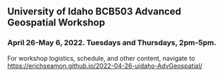 ## University of Idaho BCB503 Advanced Geospatial Workshop
### April 26-May 6, 2022. Tuesdays and Thursdays, 2pm-5pm.  

For workshop logistics, schedule, and other content, navigate to https://erichseamon.github.io/2022-04-26-uidaho-AdvGeospatial/

